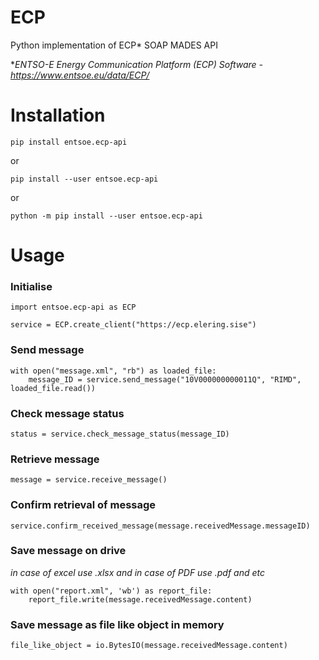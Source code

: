 # ECP
Python implementation of ECP* SOAP MADES API

**ENTSO-E Energy Communication Platform (ECP) Software - https://www.entsoe.eu/data/ECP/*

# Installation

    pip install entsoe.ecp-api

or

    pip install --user entsoe.ecp-api

or 

    python -m pip install --user entsoe.ecp-api


# Usage

### Initialise
    import entsoe.ecp-api as ECP

    service = ECP.create_client("https://ecp.elering.sise")

### Send message
    with open("message.xml", "rb") as loaded_file:
        message_ID = service.send_message("10V000000000011Q", "RIMD", loaded_file.read())

### Check message status
    status = service.check_message_status(message_ID)

### Retrieve message
    message = service.receive_message()
    
### Confirm retrieval of message
    service.confirm_received_message(message.receivedMessage.messageID)
    
### Save message on drive
*in case of excel use .xlsx and in case of PDF use .pdf and etc*

    with open("report.xml", 'wb') as report_file:
        report_file.write(message.receivedMessage.content)
        
### Save message as file like object in memory

    file_like_object = io.BytesIO(message.receivedMessage.content)

    
    
